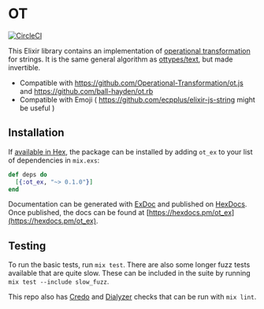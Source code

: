 # OT

[![CircleCI](https://circleci.com/gh/ecpplus/ot_ex.svg?style=svg)](https://circleci.com/gh/ecpplus/ot_ex)

This Elixir library contains an implementation of
[operational transformation][ot] for strings. It is the same general algorithm
as [ottypes/text][ot_text], but made invertible.

- Compatible with https://github.com/Operational-Transformation/ot.js and https://github.com/ball-hayden/ot.rb
- Compatible with Emoji ( https://github.com/ecpplus/elixir-js-string might be useful )

## Installation

If [available in Hex](https://hex.pm/docs/publish), the package can be installed
by adding `ot_ex` to your list of dependencies in `mix.exs`:

```elixir
def deps do
  [{:ot_ex, "~> 0.1.0"}]
end
```

Documentation can be generated with
[ExDoc](https://github.com/elixir-lang/ex_doc) and published on
[HexDocs](https://hexdocs.pm). Once published, the docs can be found at
[https://hexdocs.pm/ot_ex](https://hexdocs.pm/ot_ex).

## Testing

To run the basic tests, run `mix test`. There are also some longer fuzz tests
available that are quite slow. These can be included in the suite by running
`mix test --include slow_fuzz`.

This repo also has [Credo][credo] and [Dialyzer][dialyxir] checks that can be
run with `mix lint`.

[credo]: https://github.com/rrrene/credo
[dialyxir]: https://github.com/jeremyjh/dialyxir
[ot]: https://en.wikipedia.org/wiki/Operational_transformation
[ot_text]: https://github.com/ottypes/text
